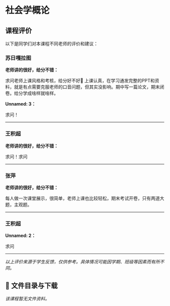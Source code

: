 # 社会学概论

## 课程评价

以下是同学们对本课程不同老师的评价和建议：

### 苏日嘎拉图

**老师讲的很好，给分不错：**

求问老师上课风格和考核，给分好不好🌹   上课认真，在学习通发完整的PPT和资料，就是有点需要克服老师的口音问题，但其实没影响。期中写一篇论文，期末闭卷。给分学成啥样就啥样。

**Unnamed: 3：**

求问！

---

### 王积超

**老师讲的很好，给分不错：**

求问！求问

---

### 张萍

**老师讲的很好，给分不错：**

每人做一次课堂展示，很简单，老师上课也比较轻松，期末考试开卷，只有两道大题，主观题。

---

### 王积超

**Unnamed: 2：**

求问

---

*以上评价来源于学生反馈，仅供参考。具体情况可能因学期、班级等因素而有所不同。*
## 📄 文件目录与下载

_该课程暂无文件资料。_
